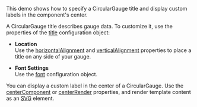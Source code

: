 This demo shows how to specify a CircularGauge title and display custom labels in the component's center. 

A CircularGauge title describes gauge data. To customize it, use the properties of the [title](/Documentation/ApiReference/UI_Components/dxCircularGauge/Configuration/title/) configuration object:

- **Location**    
Use the [horizontalAlignment](/Documentation/ApiReference/UI_Components/dxCircularGauge/Configuration/title/#horizontalAlignment) and [verticalAlignment](/Documentation/ApiReference/UI_Components/dxCircularGauge/Configuration/title/#verticalAlignment) properties to place a title on any side of your gauge.

- **Font Settings**    
Use the [font](/Documentation/ApiReference/UI_Components/dxCircularGauge/Configuration/title/font/) configuration object.

You can display a custom label in the center of a CircularGauge. Use the [centerComponent](/Documentation/ApiReference/UI_Components/dxCircularGauge/Configuration/#centerComponent) or [centerRender](/Documentation/ApiReference/UI_Components/dxCircularGauge/Configuration/#centerRender) properties, and render template content as an [SVG](https://developer.mozilla.org/en-US/docs/Web/SVG) element.